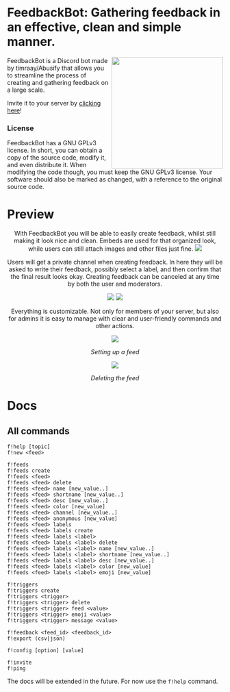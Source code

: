 # FeedbackBot: Gathering feedback in an effective, clean and simple manner.

<img align="right" width="260" height="260" src="images/icon.png">

FeedbackBot is a Discord bot made by timraay/Abusify that allows you to streamline the process of creating and gathering feedback on a large scale.

Invite it to your server by [clicking here](https://discord.com/api/oauth2/authorize?client_id=811927151631794236&permissions=8&scope=bot)!

### License
FeedbackBot has a GNU GPLv3 license. In short, you can obtain a copy of the source code, modify it, and even distribute it. When modifying the code though, you must keep the GNU GPLv3 license. Your software should also be marked as changed, with a reference to the original source code.

# Preview
<div style="text-align:center">
With FeedbackBot you will be able to easily create feedback, whilst still making it look nice and clean. Embeds are used for that organized look, while users can still attach images and other files just fine.

<img src="images/feedback.png">

Users will get a private channel when creating feedback. In here they will be asked to write their feedback, possibly select a label, and then confirm that the final result looks okay. Creating feedback can be canceled at any time by both the user and moderators.

<img src="images/selectlabel.png">
<img src="images/createfeedback.png">

Everything is customizable. Not only for members of your server, but also for admins it is easy to manage with clear and user-friendly commands and other actions.

<i>
<img src="images/setupfeed.png">

Setting up a feed

<img src="images/delete.png">

Deleting the feed
</i></div>

# Docs
## All commands
```
f!help [topic]
f!new <feed>

f!feeds
f!feeds create
f!feeds <feed>
f!feeds <feed> delete
f!feeds <feed> name [new_value..]
f!feeds <feed> shortname [new_value..]
f!feeds <feed> desc [new_value..]
f!feeds <feed> color [new_value]
f!feeds <feed> channel [new_value..]
f!feeds <feed> anonymous [new_value]
f!feeds <feed> labels
f!feeds <feed> labels create
f!feeds <feed> labels <label>
f!feeds <feed> labels <label> delete
f!feeds <feed> labels <label> name [new_value..]
f!feeds <feed> labels <label> shortname [new_value..]
f!feeds <feed> labels <label> desc [new_value..]
f!feeds <feed> labels <label> color [new_value]
f!feeds <feed> labels <label> emoji [new_value]

f!triggers
f!triggers create
f!triggers <trigger>
f!triggers <trigger> delete
f!triggers <trigger> feed <value>
f!triggers <trigger> emoji <value>
f!triggers <trigger> message <value>

f!feedback <feed_id> <feedback_id>
f!export (csv|json)

f!config [option] [value]

f!invite
f!ping
```
The docs will be extended in the future. For now use the `f!help` command.